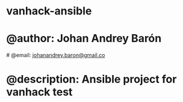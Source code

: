 # vanhack-ansible

# @author: Johan Andrey Barón
# @email: johanandrey.baron@gmail.co
# @description: Ansible project for vanhack test


